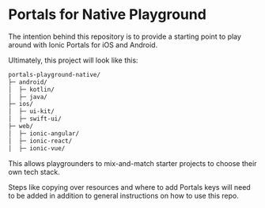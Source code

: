# Portals for Native Playground

The intention behind this repository is to provide a starting point to play around with Ionic Portals for iOS and Android.

Ultimately, this project will look like this:

```bash
portals-playground-native/
├─ android/
│  ├─ kotlin/
│  ├─ java/
├─ ios/
│  ├─ ui-kit/
│  ├─ swift-ui/
├─ web/
│  ├─ ionic-angular/
│  ├─ ionic-react/
│  ├─ ionic-vue/
```

This allows playgrounders to mix-and-match starter projects to choose their own tech stack.

Steps like copying over resources and where to add Portals keys will need to be added in addition to general instructions on how to use this repo.
